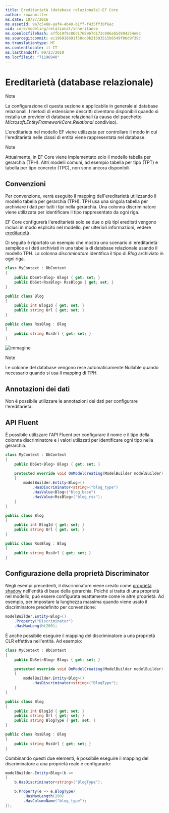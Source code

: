 ```yaml
---
title: Ereditarietà (database relazionale)-EF Core
author: rowanmiller
ms.date: 10/27/2016
ms.assetid: 9a7c5488-aaf4-4b40-b1ff-f435ff30f6ec
uid: core/modeling/relational/inheritance
ms.openlocfilehash: a7fb19f9c86d1768967d172c006eb5d894254e0c
ms.sourcegitcommit: ec196918691f50cd0b21693515b0549f06d9f39c
ms.translationtype: MT
ms.contentlocale: it-IT
ms.lasthandoff: 09/23/2019
ms.locfileid: "71196940"
---
```

# <a name="inheritance-relational-database"></a>Ereditarietà (database relazionale)

> [!NOTE]  
> La configurazione di questa sezione è applicabile in generale ai database relazionali. I metodi di estensione descritti diventano disponibili quando si installa un provider di database relazionali (a causa del pacchetto *Microsoft.EntityFrameworkCore.Relational* condiviso).

L'ereditarietà nel modello EF viene utilizzata per controllare il modo in cui l'ereditarietà nelle classi di entità viene rappresentata nel database.

> [!NOTE]  
> Attualmente, in EF Core viene implementato solo il modello tabella per gerarchia (TPH). Altri modelli comuni, ad esempio tabella per tipo (TPT) e tabella per tipo concreto (TPC), non sono ancora disponibili.

## <a name="conventions"></a>Convenzioni

Per convenzione, verrà eseguito il mapping dell'ereditarietà utilizzando il modello tabella per gerarchia (TPH). TPH usa una singola tabella per archiviare i dati per tutti i tipi nella gerarchia. Una colonna discriminatore viene utilizzata per identificare il tipo rappresentato da ogni riga.

EF Core configurerà l'ereditarietà solo se due o più tipi ereditati vengono inclusi in modo esplicito nel modello. per ulteriori informazioni, vedere [ereditarietà](../inheritance.md) .

Di seguito è riportato un esempio che mostra uno scenario di ereditarietà semplice e i dati archiviati in una tabella di database relazionale usando il modello TPH. La colonna *discriminatore* identifica il tipo di *Blog* archiviato in ogni riga.

<!-- [!code-csharp[Main](samples/core/relational/Modeling/Conventions/InheritanceDbSets.cs)] -->
``` csharp
class MyContext : DbContext
{
    public DbSet<Blog> Blogs { get; set; }
    public DbSet<RssBlog> RssBlogs { get; set; }
}

public class Blog
{
    public int BlogId { get; set; }
    public string Url { get; set; }
}

public class RssBlog : Blog
{
    public string RssUrl { get; set; }
}
```

![immagine](_static/inheritance-tph-data.png)

>[!NOTE]
> Le colonne del database vengono rese automaticamente Nullable quando necessario quando si usa il mapping di TPH.

## <a name="data-annotations"></a>Annotazioni dei dati

Non è possibile utilizzare le annotazioni dei dati per configurare l'ereditarietà.

## <a name="fluent-api"></a>API Fluent

È possibile utilizzare l'API Fluent per configurare il nome e il tipo della colonna discriminatore e i valori utilizzati per identificare ogni tipo nella gerarchia.

<!-- [!code-csharp[Main](samples/core/relational/Modeling/FluentAPI/InheritanceTPHDiscriminator.cs?highlight=7,8,9,10)] -->
``` csharp
class MyContext : DbContext
{
    public DbSet<Blog> Blogs { get; set; }

    protected override void OnModelCreating(ModelBuilder modelBuilder)
    {
        modelBuilder.Entity<Blog>()
            .HasDiscriminator<string>("blog_type")
            .HasValue<Blog>("blog_base")
            .HasValue<RssBlog>("blog_rss");
    }
}

public class Blog
{
    public int BlogId { get; set; }
    public string Url { get; set; }
}

public class RssBlog : Blog
{
    public string RssUrl { get; set; }
}
```

## <a name="configuring-the-discriminator-property"></a>Configurazione della proprietà Discriminator

Negli esempi precedenti, il discriminatore viene creato come [proprietà shadow](xref:core/modeling/shadow-properties) nell'entità di base della gerarchia. Poiché si tratta di una proprietà nel modello, può essere configurata esattamente come le altre proprietà. Ad esempio, per impostare la lunghezza massima quando viene usato il discriminatore predefinito per convenzione:

```C#
modelBuilder.Entity<Blog>()
    .Property("Discriminator")
    .HasMaxLength(200);
```

È anche possibile eseguire il mapping del discriminatore a una proprietà CLR effettiva nell'entità. Ad esempio:
```C#
class MyContext : DbContext
{
    public DbSet<Blog> Blogs { get; set; }

    protected override void OnModelCreating(ModelBuilder modelBuilder)
    {
        modelBuilder.Entity<Blog>()
            .HasDiscriminator<string>("BlogType");
    }
}

public class Blog
{
    public int BlogId { get; set; }
    public string Url { get; set; }
    public string BlogType { get; set; }
}

public class RssBlog : Blog
{
    public string RssUrl { get; set; }
}
```

Combinando questi due elementi, è possibile eseguire il mapping del discriminatore a una proprietà reale e configurarlo:
```C#
modelBuilder.Entity<Blog>(b =>
{
    b.HasDiscriminator<string>("BlogType");

    b.Property(e => e.BlogType)
        .HasMaxLength(200)
        .HasColumnName("blog_type");
});
```
